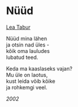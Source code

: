# Nüüd

[Lea Tabur](./)

Nüüd mina lähen  
ja otsin nad üles -  
kõik oma lauludes  
lubatud teed.

Keda ma kaaslaseks vajan?  
Mu üle on laotus,  
kust leida võib kõike  
ja rohkemgi veel.

_2002_


